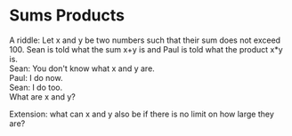 # Sums Products
A riddle:
Let x and y be two numbers such that their sum does not exceed 100. Sean is told what the sum x+y is and Paul is told what the product x*y is.   
Sean: You don't know what x and y are.  
Paul: I do now.  
Sean: I do too.  
What are x and y?  

Extension: what can x and y also be if there is no limit on how large they are?

